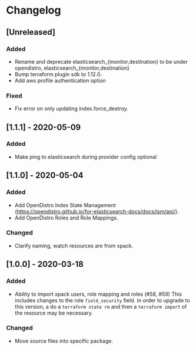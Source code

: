 # Changelog

## [Unreleased]
### Added
- Rename and deprecate elasticsearch_{monitor,destination} to be under opendistro, elasticsearch_{monitor,destination}
- Bump terraform plugin sdk to 1.12.0.
- Add aws profile authentication option

### Fixed
- Fix error on only updating index.force_destroy.

## [1.1.1] - 2020-05-09
### Added
- Make ping to elasticsearch during provider config optional

## [1.1.0] - 2020-05-04

### Added
- Add OpenDistro Index State Management (https://opendistro.github.io/for-elasticsearch-docs/docs/ism/api/).
- Add OpenDistro Roles and Role Mappings.

### Changed
- Clarify naming, watch resources are from xpack.


## [1.0.0] - 2020-03-18

### Added
- Ability to import xpack users, role mapping and roles (#58, #59)
  This includes changes to the role `field_security` field. In order to upgrade to this version, a  do a `terraform state rm` and then a `terraform import` of the resource may be necessary.

### Changed
- Move source files into specific package.
